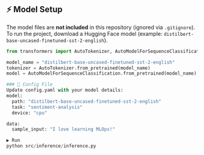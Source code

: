 ## ⚡ Model Setup  

The model files are **not included** in this repository (ignored via `.gitignore`).  
To run the project, download a Hugging Face model (example: `distilbert-base-uncased-finetuned-sst-2-english`).  

```python
from transformers import AutoTokenizer, AutoModelForSequenceClassification

model_name = "distilbert-base-uncased-finetuned-sst-2-english"
tokenizer = AutoTokenizer.from_pretrained(model_name)
model = AutoModelForSequenceClassification.from_pretrained(model_name)

### 📂 Config File
Update config.yaml with your model details:
model:
  path: "distilbert-base-uncased-finetuned-sst-2-english"
  task: "sentiment-analysis"
  device: "cpu"

data:
  sample_input: "I love learning MLOps!"

▶️ Run
python src/inference/inference.py
